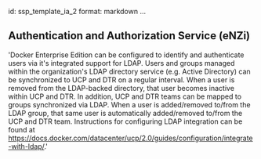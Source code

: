 id: ssp_template_ia_2
format: markdown
...
## Authentication and Authorization Service (eNZi)

'Docker Enterprise Edition can be configured to identify and authenticate
users via it's integrated support for LDAP. Users and groups managed
within the organization's LDAP directory service (e.g. Active
Directory) can be synchronized to UCP and DTR on a regular interval. When a
user is removed from the LDAP-backed directory, that user becomes
inactive within UCP and DTR. In addition, UCP and DTR teams can be mapped to groups
synchronized via LDAP. When a user is added/removed to/from the LDAP
group, that same user is automatically added/removed to/from the UCP and DTR
team. Instructions for configuring LDAP integration can be found at
https://docs.docker.com/datacenter/ucp/2.0/guides/configuration/integrate-with-ldap/.'
